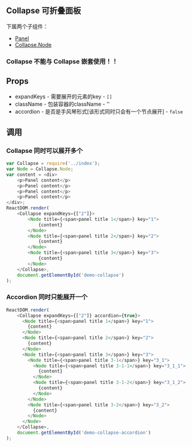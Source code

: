 ## Collapse 可折叠面板
下属两个子组件：
+ [Panel](./Panel.html)
+ [Collapse.Node](./Node.html)

### Collapse 不能与 Collapse 嵌套使用！！

## Props
+ expandKeys - 需要展开的元素的key - `[]`
+ className - 包装容器的className - ''
+ accordion - 是否是手风琴形式[该形式同时只会有一个节点展开] - `false`

## 调用
### Collapse 同时可以展开多个
```JavaScript
var Collapse = require('../index');
var Node = Collapse.Node;
var content = <div>
    <p>Panel content</p>
    <p>Panel content</p>
    <p>Panel content</p>
    <p>Panel content</p>
</div>;
ReactDOM.render(
    <Collapse expandKeys={["2"]}>
        <Node title={<span>panel title 1</span>} key="1">
            {content}
        </Node>
        <Node title={<span>panel title 2</span>} key="2">
            {content}
        </Node>
        <Node title={<span>panel title 3</span>} key="3">
            {content}
        </Node>
    </Collapse>,
    document.getElementById('demo-collapse')
);
```

### Accordion 同时只能展开一个
```JavaScript
ReactDOM.render(
    <Collapse expandKeys={["2"]} accordion={true}>
      <Node title={<span>panel title 1</span>} key="1">
        {content}
      </Node>
      <Node title={<span>panel title 2</span>} key="2">
        {content}
      </Node>
      <Node title={<span>panel title 3</span>} key="3">
        <Node title={<span>panel title 3-1</span>} key="3_1">
          <Node title={<span>panel title 3-1-1</span>} key="3_1_1">
            {content}
          </Node>
          <Node title={<span>panel title 3-1-2</span>} key="3_1_2">
            {content}
          </Node>
        </Node>
        <Node title={<span>panel title 3-2</span>} key="3_2">
          {content}
        </Node>
      </Node>
    </Collapse>,
    document.getElementById('demo-collapse-accordion')
);
```
